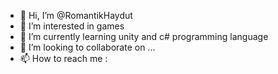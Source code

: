 - 👋 Hi, I’m @RomantikHaydut
- 👀 I’m interested in games
- 🌱 I’m currently learning unity and c# programming language
- 💞️ I’m looking to collaborate on ...
- 📫 How to reach me : 

<!---
RomantikHaydut/RomantikHaydut is a ✨ special ✨ repository because its `README.md` (this file) appears on your GitHub profile.
You can click the Preview link to take a look at your changes.
--->
